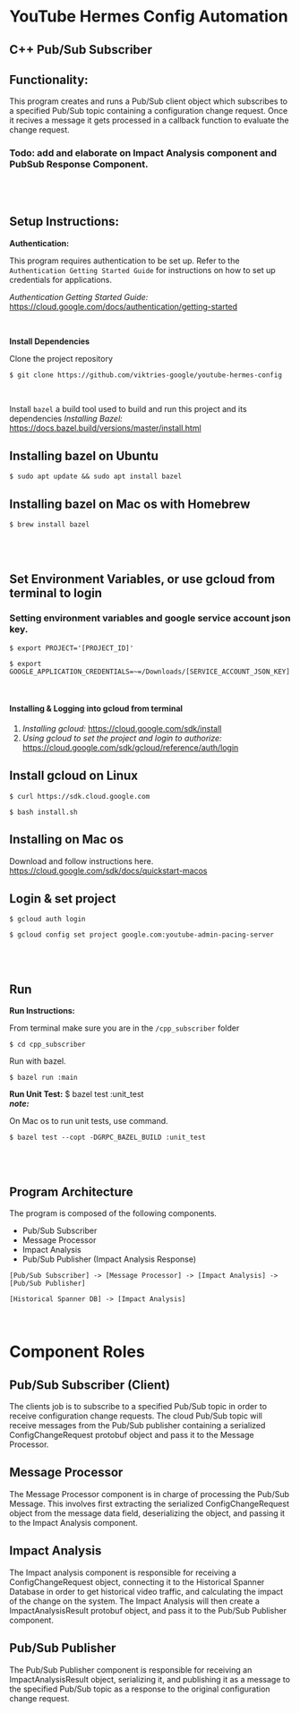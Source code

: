 # YouTube Hermes Config Automation
## C++ Pub/Sub Subscriber
 
## Functionality:<br/>
This program creates and runs a Pub/Sub client object which subscribes to a specified Pub/Sub topic containing a configuration change request. Once it recives a message it gets processed in a callback function to evaluate the change request.
 
### Todo: add and elaborate on Impact Analysis component and PubSub Response Component.
<br/><br/>
 
**Setup Instructions:**
-------------------------------------------------------------------------------
 
**Authentication:**
 
This program requires authentication to be set up. Refer to the
`Authentication Getting Started Guide` for instructions on how to set up
credentials for applications.
 
*Authentication Getting Started Guide:*
   https://cloud.google.com/docs/authentication/getting-started
  
<br/>
 
**Install Dependencies**
 
Clone the project repository
 
	$ git clone https://github.com/viktries-google/youtube-hermes-config

<br>

Install `bazel` a build tool used to build and run this project and its dependencies
  *Installing Bazel:* https://docs.bazel.build/versions/master/install.html
 
## Installing bazel on Ubuntu
	$ sudo apt update && sudo apt install bazel
 
## Installing bazel on Mac os with Homebrew
	$ brew install bazel
 
 
<br><br>
      
## Set Environment Variables, or use gcloud from terminal to login
### Setting environment variables and google service account json key.
 
	$ export PROJECT='[PROJECT_ID]'
	
	$ export GOOGLE_APPLICATION_CREDENTIALS=~=/Downloads/[SERVICE_ACCOUNT_JSON_KEY]
 
<br>
 
#### Installing & Logging into gcloud from terminal
1. *Installing gcloud:* https://cloud.google.com/sdk/install
2. *Using gcloud to set the project and login to authorize:* https://cloud.google.com/sdk/gcloud/reference/auth/login
 
## Install gcloud on Linux
	$ curl https://sdk.cloud.google.com
	
	$ bash install.sh
 
## Installing on Mac os
Download and follow instructions here. https://cloud.google.com/sdk/docs/quickstart-macos
 
## Login & set project
	$ gcloud auth login
	
	$ gcloud config set project google.com:youtube-admin-pacing-server
 
<br/>
<br/>
 
**Run**
-------------------------------------------------------------------------------
 
**Run Instructions:**
 
From terminal make sure you are in the `/cpp_subscriber` folder
 
	$ cd cpp_subscriber
Run with bazel.
 
	$ bazel run :main
 
**Run Unit Test:**
	$ bazel test :unit_test
<br>
   ***note:***
 
On Mac os to run unit tests, use command.
 
	$ bazel test --copt -DGRPC_BAZEL_BUILD :unit_test
      
<br><br>
 
**Program Architecture**
-------------------------------------------------------------------------------
 
The program is composed of the following components.
 
- Pub/Sub Subscriber
- Message Processor
- Impact Analysis
- Pub/Sub Publisher (Impact Analysis Response)
 
```
[Pub/Sub Subscriber] -> [Message Processor] -> [Impact Analysis] -> [Pub/Sub Publisher]
 
[Historical Spanner DB] -> [Impact Analysis]
```
<br>

# Component Roles
## Pub/Sub Subscriber (Client)
The clients job is to subscribe to a specified Pub/Sub topic in order to receive configuration change requests. The cloud Pub/Sub topic will receive messages from the Pub/Sub publisher containing a serialized ConfigChangeRequest protobuf object and pass it to the Message Processor.
 
 
## Message Processor
The Message Processor component is in charge of processing the Pub/Sub Message. This involves first extracting the serialized ConfigChangeRequest object from the message data field, deserializing the object, and passing it to the Impact Analysis component.
 
## Impact Analysis
The Impact analysis component is responsible for receiving a ConfigChangeRequest object, connecting it to the Historical Spanner Database in order to get historical video traffic, and calculating the impact of the change on the system. The Impact Analysis will then create a ImpactAnalysisResult protobuf object, and pass it to the Pub/Sub Publisher component.
 
## Pub/Sub Publisher
The Pub/Sub Publisher component is responsible for receiving an ImpactAnalysisResult object, serializing it, and publishing it as a message to the specified Pub/Sub topic as a response to the original configuration change request.

